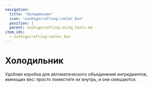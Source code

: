 ```yaml
---
navigation:
  title: "Холодильник"
  icon: "sushigocrafting:cooler_box"
  position: 1
  parent: sushigocrafting:using_tools.md
item_ids:
  - sushigocrafting:cooler_box
---
```


# Холодильник

Удобная коробка для автоматического объединения ингредиентов, имеющих вес: просто поместите их внутрь, и они смешаются.



<Recipe id="sushigocrafting:cooler_box" />

